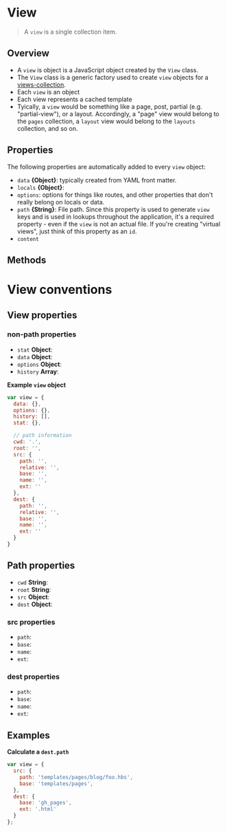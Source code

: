 # View

> A `view` is a single collection item.


## Overview

- A `view` is  object is a JavaScript object created by the `View` class.
- The `View` class is a generic factory used to create `view` objects for a [views-collection](./views-collection.md).
- Each `view` is an object
- Each view represents a cached template 
- Tyically, a `view` would be something like a page, post, partial (e.g. "partial-view"), or a layout. Accordingly, a "page" view would belong to the `pages` collection, a `layout` view would belong to the `layouts` collection, and so on.


## Properties

The following properties are automatically added to every `view` object:

- `data` **{Object}**: typically created from YAML front matter.
- `locals` **{Object}**: 
- `options`: options for things like routes, and other properties that don't really belong on locals or data.
- `path` **{String}**: File path. Since this property is used to generate `view` keys and is used in lookups throughout the application, it's a required property - even if the `view` is not an actual file. If you're creating "virtual views", just think of this property as an `id`.
- `content`



## Methods



# View conventions

## View properties

### non-path properties

- `stat` **Object**:
- `data` **Object**:
- `options` **Object**:
- `history` **Array**:


**Example `view` object**

```js
var view = {
  data: {},
  options: {},
  history: [],
  stat: {},

  // path information
  cwd: '.',
  root: '',
  src: {
    path: '',
    relative: '',
    base: '',
    name: '',
    ext: ''
  },
  dest: {
    path: '',
    relative: '',
    base: '',
    name: '',
    ext: ''
  }
}
```

## Path properties

- `cwd` **String**:
- `root` **String**:
- `src` **Object**:
- `dest` **Object**:

### src properties

- `path`:
- `base`:
- `name`:
- `ext`:

### dest properties

- `path`:
- `base`:
- `name`:
- `ext`:


## Examples

**Calculate a `dest.path`**

```js
var view = {
  src: {
    path: 'templates/pages/blog/foo.hbs',
    base: 'templates/pages',
  },
  dest: {
    base: 'gh_pages',
    ext: '.html'
  }
};
```

